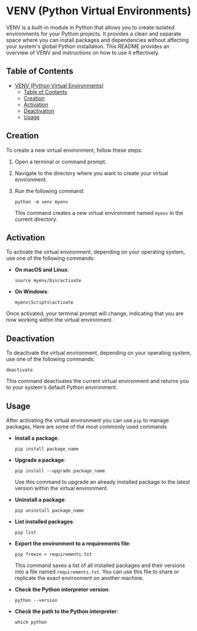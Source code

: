 # VENV (Python Virtual Environments)

VENV is a built-in module in Python that allows you to create isolated environments for your Python projects. It provides a clean and separate space where you can install packages and dependencies without affecting your system's global Python installation. This README provides an overview of VENV and instructions on how to use it effectively.

## Table of Contents

- [VENV (Python Virtual Environments)](#venv-python-virtual-environments)
  - [Table of Contents](#table-of-contents)
  - [Creation](#creation)
  - [Activation](#activation)
  - [Deactivation](#deactivation)
  - [Usage](#usage)

## Creation

To create a new virtual environment, follow these steps:

1. Open a terminal or command prompt.

2. Navigate to the directory where you want to create your virtual environment.

3. Run the following command:

   ```shell
   python -m venv myenv
   ```

   This command creates a new virtual environment named `myenv` in the current directory.

## Activation

To activate the virtual environment, depending on your operating system, use one of the following commands:

- **On macOS and Linux**:

  ```shell
  source myenv/bin/activate
  ```

- **On Windows**:

  ```shell
  myenv\Scripts\activate
  ```

Once activated, your terminal prompt will change, indicating that you are now working within the virtual environment.

## Deactivation

To deactivate the virtual environment, depending on your operating system, use one of the following commands:

  ```shell
  deactivate
  ```

This command deactivates the current virtual environment and returns you to your system's default Python environment.

## Usage

After activating the virtual environment you can use `pip` to manage packages, Here are some of the most commonly used commands

- **Install a package**:

  ```shell
  pip install package_name
  ```

- **Upgrade a package**:

  ```shell
  pip install --upgrade package_name
  ```

  Use this command to upgrade an already installed package to the latest version within the virtual environment.

- **Uninstall a package**:

  ```shell
  pip uninstall package_name
  ```

- **List installed packages**:

  ```shell
  pip list
  ```

- **Export the environment to a requirements file**:

  ```shell
  pip freeze > requirements.txt
  ```

  This command saves a list of all installed packages and their versions into a file named `requirements.txt`. You can use this file to share or replicate the exact environment on another machine.

- **Check the Python interpreter version**:

  ```shell
  python --version
  ```

- **Check the path to the Python interpreter**:

  ```shell
  which python
  ```
